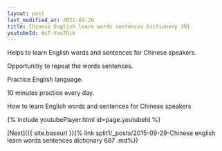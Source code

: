 ```yaml
---
layout: post
last_modified_at: 2021-03-29
title: Chinese English learn words sentences Dictionary 191 
youtubeId: WsT-Yvu7Gik
---
```

 
 
Helps to learn English words and sentences for Chinese speakers.

Opportunitiy to repeat the words sentences. 

Practice English language. 
 
10 minutes practice every day. 
 
How to learn English words and sentences for Chinese speakers 
 
{% include youtubePlayer.html id=page.youtubeId %}
 
 
[Next]({{ site.baseurl }}{% link  split1/_posts/2015-09-29-Chinese english learn words sentences dictionary 687 .md%})
 
